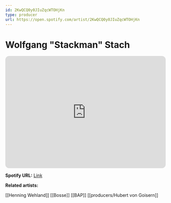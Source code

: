 ```yaml
---
id: 2KwQCQ0y0JIuZqcWTOHjKn
type: producer
url: https://open.spotify.com/artist/2KwQCQ0y0JIuZqcWTOHjKn
---
```

# Wolfgang "Stackman" Stach

<iframe style="border-radius:12px" src="https://open.spotify.com/embed/artist/2KwQCQ0y0JIuZqcWTOHjKn" width="100%" height="352" frameBorder="0" allowfullscreen="" allow="autoplay; clipboard-write; encrypted-media; fullscreen; picture-in-picture" loading="lazy"></iframe>

**Spotify URL:** [Link](https://open.spotify.com/artist/2KwQCQ0y0JIuZqcWTOHjKn)

**Related artists:**

[[Henning Wehland]]
[[Bosse]]
[[BAP]]
[[producers/Hubert von Goisern]]
